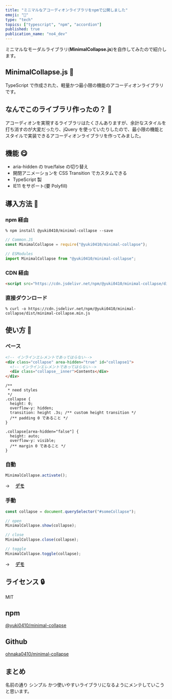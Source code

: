 ```yaml
---
title: "ミニマルなアコーディオンライブラリをnpmで公開しました"
emoji: "📕"
type: "tech"
topics: ["typescript", "npm", "accordion"]
published: true
publication_name: "no4_dev"
---
```


ミニマルなモーダルライブラリ(**MinimalCollapse.js**)を自作してみたので紹介します。

## MinimalCollapse.js 🤔

TypeScript で作成された、軽量かつ最小限の機能のアコーディオンライブラリです。

## なんでこのライブラリ作ったの？ 🤔

アコーディオンを実現するライブラリはたくさんありますが、余計なスタイルを打ち消すのが大変だったり、jQuery を使っていたりしたので、最小限の機能とスタイルで実装できるアコーディオンライブラリを作ってみました。

## 機能 😋

- aria-hidden の true/false の切り替え
- 開閉アニメーションを CSS Transition でカスタムできる
- TypeScript 製
- IE11 をサポート(要 Polyfill)

## 導入方法 🚀

### npm 経由

```shell:Console
% npm install @yuki0410/minimal-collapse --save
```

```javascript
// Common.JS
const MinimalCollapse = require("@yuki0410/minimal-collapse");

// ESModules
import MinimalCollapse from "@yuki0410/minimal-collapse";
```

### CDN 経由

```html
<script src="https://cdn.jsdelivr.net/npm/@yuki0410/minimal-collapse/dist/minimal-collapse.min.js"></script>
```

### 直接ダウンロード

```shell:Console
% curl -o https://cdn.jsdelivr.net/npm/@yuki0410/minimal-collapse/dist/minimal-collapse.min.js
```

## 使い方 📄

### ベース

```html
<!-- インラインエレメントであってはらない-->
<div class="collapse" area-hidden="true" id="collapse1">
  <!-- インラインエレメントであってはらない-->
  <div class="collapse__inner">Contents</div>
</div>
```

```css:
/**
 * need styles
 */
.collapse {
  height: 0;
  overflow-y: hidden;
  transition: height .3s; /** custom height transition */
  /** padding 0 であること */
}

.collapse[area-hidden="false"] {
  height: auto;
  overflow-y: visible;
  /** margin 0 であること */
}
```

### 自動

```javascript
MinimalCollapse.activate();
```

→ 　**[デモ](https://ohnaka0410.github.io/minimal-collapse/demo/automatic.html)**

### 手動

```javascript
const collapse = document.querySelector("#someCollapse");

// open
MinimalCollapse.show(collapse);

// close
MinimalCollapse.close(collapse);

// toggle
MinimalCollapse.toggle(collapse);
```

→ 　**[デモ](https://ohnaka0410.github.io/minimal-collapse/demo/manual.html)**

## ライセンス 🔒

MIT

## npm

[@yuki0410/minimal-collapse](https://www.npmjs.com/package/@yuki0410/minimal-collapse)

## Github

[ohnaka0410/minimal-collapse](https://github.com/ohnaka0410/minimal-collapse)

## まとめ

名前の通り シンプル かつ使いやすいライブラリになるようにメンテしていこうと思います。
